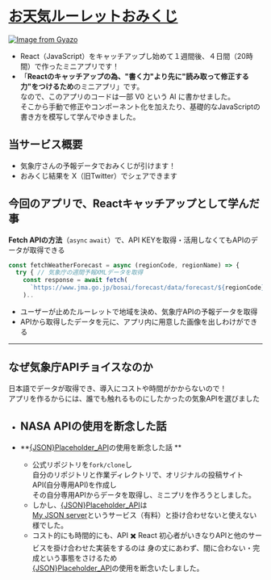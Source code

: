 # [お天気ルーレットおみくじ](https://otenki-omikuji.vercel.app/)

[![Image from Gyazo](https://i.gyazo.com/1c85719846e729406564c77a90fb0e7c.png)](https://otenki-omikuji.vercel.app/)

- React（JavaScript）をキャッチアップし始めて１週間後、４日間（20時間）で作ったミニアプリです！
- 「**Reactのキャッチアップの為、"書く力"より先に"読み取って修正する力"をつけるため**のミニアプリ」です。    
  なので、このアプリのコードは一部 V0 という AI に書かせました。  
  そこから手動で修正やコンポーネント化を加えたり、基礎的なJavaScriptの書き方を模写して学んでゆきました。

## 当サービス概要
- 気象庁さんの予報データでおみくじが引けます！
- おみくじ結果を X（旧Twitter）でシェアできます

## 今回のアプリで、Reactキャッチアップとして学んだ事
**Fetch APIの方法**（`async` `await`）で、API KEYを取得・活用しなくてもAPIのデータが取得できる
```jsx
const fetchWeatherForecast = async (regionCode, regionName) => {
  try { // 気象庁の週間予報XMLデータを取得
    const response = await fetch(
      `https://www.jma.go.jp/bosai/forecast/data/forecast/${regionCode}.json`
    )..
```
- ユーザーが止めたルーレットで地域を決め、気象庁APIの予報データを取得
- APIから取得したデータを元に、アプリ内に用意した画像を出しわけができる
___
## なぜ気象庁APIチョイスなのか
日本語でデータが取得でき、導入にコストや時間がかからないので！  
アプリを作るからには、誰でも触れるものにしたかったの気象APIを選びました
- **NASA APIの使用を断念した話**
  - 
  
- **[{JSON}Placeholder_API](https://github.com/typicode/jsonplaceholder)の使用を断念した話  **
  - 公式リポジトリを`fork/clone`し  
    自分のリポジトリと作業ディレクトリで、オリジナルの投稿サイトAPI(自分専用API)を作成し  
    その自分専用APIからデータを取得し、ミニプリを作ろうとしました。  
  - しかし、[{JSON}Placeholder_API](https://github.com/typicode/jsonplaceholder)は  
    [My JSON server](https://my-json-server.typicode.com/)というサービス（有料）と掛け合わせないと使えない様でした。
  - コスト的にも時間的にも、API ✖️ React 初心者がいきなりAPIと他のサービスを掛け合わせた実装をするのは
    身の丈にあわず、間に合わない・完成という事態をさけるため  
    [{JSON}Placeholder_API](https://github.com/typicode/jsonplaceholder)の使用を断念いたしました。

